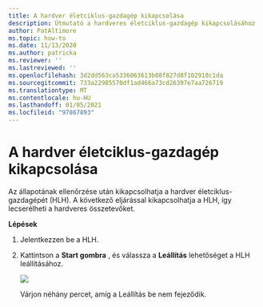 ```yaml
---
title: A hardver életciklus-gazdagép kikapcsolása
description: Útmutató a hardveres életciklus-gazdagép kikapcsolásához
author: PatAltimore
ms.topic: how-to
ms.date: 11/13/2020
ms.author: patricka
ms.reviewer: ''
ms.lastreviewed: ''
ms.openlocfilehash: 3d2dd563ca5336063613b08f827d8f102918c1da
ms.sourcegitcommit: 733a22985570df1ad466a73cd26397e7aa726719
ms.translationtype: MT
ms.contentlocale: hu-HU
ms.lasthandoff: 01/05/2021
ms.locfileid: "97867893"
---
```

# <a name="powering-off-the-hardware-lifecycle-host"></a>A hardver életciklus-gazdagép kikapcsolása

Az állapotának ellenőrzése után kikapcsolhatja a hardver életciklus-gazdagépét (HLH). A következő eljárással kikapcsolhatja a HLH, így lecserélheti a hardveres összetevőket.

**Lépések**

1.  Jelentkezzen be a HLH.

2.  Kattintson a **Start gombra** , és válassza a **Leállítás** lehetőséget a HLH leállításához.

    ![](media/image-22.png)

    Várjon néhány percet, amíg a Leállítás be nem fejeződik.
    
